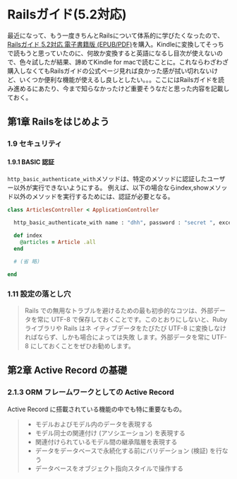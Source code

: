 # Railsガイド(5.2対応)

最近になって、もう一度きちんとRailsについて体系的に学びたくなったので、[Railsガイド 5.2対応 電子書籍版 (EPUB/PDF)](https://railsguides.jp/options.html)を購入。Kindleに変換してそっちで読もうと思っていたのに、何故か変換すると英語になるし目次が使えないので、色々試したが結果、諦めてKindle for  macで読むことに。これならわざわざ購入しなくてもRailsガイドの公式ページ見れば良かった感が拭い切れないけど、いくつか便利な機能が使えるし良しとしたい。。。ここにはRailsガイドを読み進めるにあたり、今まで知らなかったけど重要そうなだと思った内容を記載しておく。

## 第1章 Railsをはじめよう

### 1.9 セキュリティ

#### 1.9.1 BASIC 認証

`http_basic_authenticate_with`メソッドは、特定のメソッドに認証したユーザー以外が実行できないようにする。
例えば、以下の場合ならindex,showメソッド以外のメソッドを実行するためには、認証が必要となる。

```ruby
class ArticlesController < ApplicationController

  http_basic_authenticate_with name : "dhh", password : "secret ", except : [:index , :show ]

  def index
    @articles = Article .all
  end

  # (省 略)

end
```

### 1.11 設定の落とし穴

> Rails での無用なトラブルを避けるための最も初歩的なコツは、外部データを常に UTF-8 で保存しておくことです。このとおりにしないと、Ruby ライブラリや Rails はネ イティブデータをたびたび UTF-8 に変換しなければならず、しかも場合によっては失敗 します。外部データを常に UTF-8 にしておくことをぜひお勧めします。

## 第2章 Active Record の基礎

### 2.1.3 ORM フレームワークとしての Active Record

Active Record に搭載されている機能の中でも特に重要なもの。

> - モデルおよびモデル内のデータを表現する
> - モデル同士の関連付け (アソシエーション) を表現する
> - 関連付けられているモデル間の継承階層を表現する
> - データをデータベースで永続化する前にバリデーション (検証) を行なう
> - データベースをオブジェクト指向スタイルで操作する
